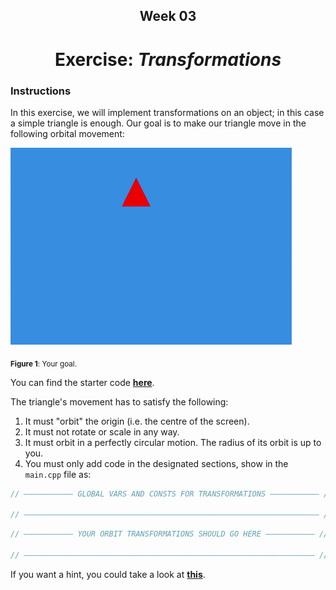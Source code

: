 <h2 align=center>Week 03</h2>

<h1 align=center>Exercise: <em>Transformations</em></h1>

### Instructions

In this exercise, we will implement transformations on an object; in this case a simple triangle is enough. Our goal is to make our triangle move in the following orbital movement:

![week3-exercise](assets/week3-exercise.gif)

<sub>**Figure 1**: Your goal.</sub>

You can find the starter code [**here**](SDLProject/main.cpp).

The triangle's movement has to satisfy the following:
1. It must "orbit" the origin (i.e. the centre of the screen).
2. It must not rotate or scale in any way.
3. It must orbit in a perfectly circular motion. The radius of its orbit is up to you.
4. You must only add code in the designated sections, show in the `main.cpp` file as:

```c++
// ——————————— GLOBAL VARS AND CONSTS FOR TRANSFORMATIONS ——————————— //

// —————————————————————————————————————————————————————————————————— //
```
```c++
// ——————————— YOUR ORBIT TRANSFORMATIONS SHOULD GO HERE ——————————— //
    
// ————————————————————————————————————————————————————————————————— //
```

If you want a hint, you could take a look at [**this**](https://crystalclearmaths.com/wp-content/uploads/2015/11/Unit-Circle.jpg).